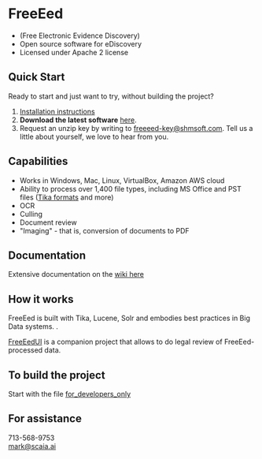 <h1>FreeEed</h1>

* (Free Electronic Evidence Discovery) 
* Open source software for eDiscovery
* Licensed under Apache 2 license

## Quick Start

Ready to start and just want to try, without building the project?

1. [Installation instructions](https://github.com/shmsoft/FreeEed/wiki/FreeEed-Installation)
2. **Download the latest software** [here](https://shmsoft.s3.amazonaws.com/releases/freeeed_complete_pack-9.2.2.zip).
3. Request an unzip key by writing to freeeed-key@shmsoft.com. Tell us a little about yourself, we love to hear from you.

## Capabilities

* Works in Windows, Mac, Linux, VirtualBox, Amazon AWS cloud
* Ability to process over 1,400 file types, including MS Office and PST files ([Tika formats](https://tika.apache.org/) and more)
* OCR
* Culling
* Document review
* "Imaging" - that is, conversion of documents to PDF

## Documentation

Extensive documentation on the [wiki here](https://github.com/markkerzner/FreeEed/wiki)

## How it works

FreeEed is built with Tika, Lucene, Solr and embodies best practices in Big Data systems. .

[FreeEedUI](https://github.com/markkerzner/FreeEedUI) is a companion project that allows to do legal review of FreeEed-processed data. 

## To build the project

Start with the file [for_developers_only](https://github.com/markkerzner/FreeEed/blob/master/freeeed-processing/for_developers_only)
## For assistance

713-568-9753  
mark@scaia.ai
